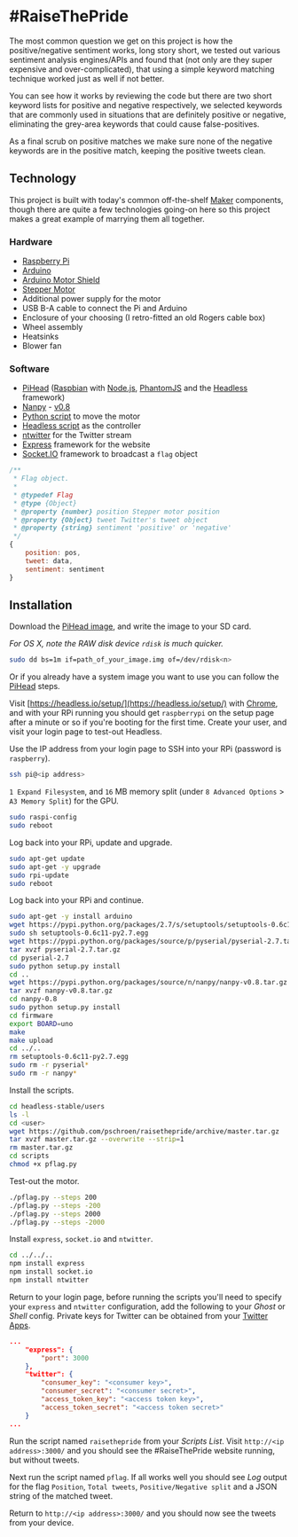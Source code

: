 # #RaiseThePride

The most common question we get on this project is how the positive/negative sentiment works, long story short, we tested out various sentiment analysis engines/APIs and found that (not only are they super expensive and over-complicated), that using a simple keyword matching technique worked just as well if not better.

You can see how it works by reviewing the code but there are two short keyword lists for positive and negative respectively, we selected keywords that are commonly used in situations that are definitely positive or negative, eliminating the grey-area keywords that could cause false-positives.

As a final scrub on positive matches we make sure none of the negative keywords are in the positive match, keeping the positive tweets clean.


## Technology

This project is built with today's common off-the-shelf [Maker](https://en.wikipedia.org/wiki/Maker_culture) components, though there are quite a few technologies going-on here so this project makes a great example of marrying them all together.

### Hardware

* [Raspberry Pi](http://www.raspberrypi.org/)
* [Arduino](http://www.arduino.cc/)
* [Arduino Motor Shield](http://arduino.cc/en/Main/ArduinoMotorShieldR3)
* [Stepper Motor](https://www.creatroninc.com/product/unipolarbipolar-stepper-motor-125ozin-200-stepsrev/)
* Additional power supply for the motor
* USB B-A cable to connect the Pi and Arduino
* Enclosure of your choosing (I retro-fitted an old Rogers cable box)
* Wheel assembly
* Heatsinks
* Blower fan

### Software

* [PiHead](https://github.com/pschroen/headless/wiki/PiHead) ([Raspbian](http://www.raspberrypi.org/downloads/) with [Node.js](http://nodejs.org/), [PhantomJS](http://phantomjs.org/) and the [Headless](https://headless.io/) framework)
* [Nanpy](http://nanpy.github.io/) - [v0.8](https://pypi.python.org/pypi/nanpy/0.8)
* [Python script](https://github.com/pschroen/raisethepride/blob/master/scripts/pflag.py) to move the motor
* [Headless script](https://github.com/pschroen/raisethepride/blob/master/scripts/pflag.js) as the controller
* [ntwitter](https://github.com/AvianFlu/ntwitter) for the Twitter stream
* [Express](http://expressjs.com/) framework for the website
* [Socket.IO](http://socket.io/) framework to broadcast a `flag` object

```js
/**
 * Flag object.
 *
 * @typedef Flag
 * @type {Object}
 * @property {number} position Stepper motor position
 * @property {Object} tweet Twitter's tweet object
 * @property {string} sentiment 'positive' or 'negative'
 */
{
    position: pos,
    tweet: data,
    sentiment: sentiment
}
```


## Installation

Download the [PiHead image](https://headless.io/), and write the image to your SD card.

*For OS X, note the RAW disk device `rdisk` is much quicker.*

```sh
sudo dd bs=1m if=path_of_your_image.img of=/dev/rdisk<n>
```

Or if you already have a system image you want to use you can follow the [PiHead](https://github.com/pschroen/headless/wiki/PiHead) steps.

Visit [https://headless.io/setup/](https://headless.io/setup/) with [Chrome](http://www.google.com/chrome/), and with your RPi running you should get `raspberrypi` on the setup page after a minute or so if you're booting for the first time. Create your user, and visit your login page to test-out Headless.

Use the IP address from your login page to SSH into your RPi (password is `raspberry`).

```sh
ssh pi@<ip address>
```

`1 Expand Filesystem`, and `16` MB memory split (under `8 Advanced Options` > `A3 Memory Split`) for the GPU.

```sh
sudo raspi-config
sudo reboot
```

Log back into your RPi, update and upgrade.

```sh
sudo apt-get update
sudo apt-get -y upgrade
sudo rpi-update
sudo reboot
```

Log back into your RPi and continue.

```sh
sudo apt-get -y install arduino
wget https://pypi.python.org/packages/2.7/s/setuptools/setuptools-0.6c11-py2.7.egg#md5=fe1f997bc722265116870bc7919059ea
sudo sh setuptools-0.6c11-py2.7.egg
wget https://pypi.python.org/packages/source/p/pyserial/pyserial-2.7.tar.gz#md5=794506184df83ef2290de0d18803dd11
tar xvzf pyserial-2.7.tar.gz
cd pyserial-2.7
sudo python setup.py install
cd ..
wget https://pypi.python.org/packages/source/n/nanpy/nanpy-v0.8.tar.gz
tar xvzf nanpy-v0.8.tar.gz
cd nanpy-0.8
sudo python setup.py install
cd firmware
export BOARD=uno
make
make upload
cd ../..
rm setuptools-0.6c11-py2.7.egg
sudo rm -r pyserial*
sudo rm -r nanpy*
```

Install the scripts.

```sh
cd headless-stable/users
ls -l
cd <user>
wget https://github.com/pschroen/raisethepride/archive/master.tar.gz
tar xvzf master.tar.gz --overwrite --strip=1
rm master.tar.gz
cd scripts
chmod +x pflag.py
```

Test-out the motor.

```sh
./pflag.py --steps 200
./pflag.py --steps -200
./pflag.py --steps 2000
./pflag.py --steps -2000
```

Install `express`, `socket.io` and `ntwitter`.

```sh
cd ../../..
npm install express
npm install socket.io
npm install ntwitter
```

Return to your login page, before running the scripts you'll need to specify your `express` and `ntwitter` configuration, add the following to your *Ghost* or *Shell* config. Private keys for Twitter can be obtained from your [Twitter Apps](https://apps.twitter.com/).

```json
...
    "express": {
        "port": 3000
    },
    "twitter": {
        "consumer_key": "<consumer key>",
        "consumer_secret": "<consumer secret>",
        "access_token_key": "<access token key>",
        "access_token_secret": "<access token secret>"
    }
...
```

Run the script named `raisethepride` from your *Scripts* *List*. Visit `http://<ip address>:3000/` and you should see the #RaiseThePride website running, but without tweets.

Next run the script named `pflag`. If all works well you should see *Log* output for the flag `Position`, `Total tweets`, `Positive/Negative split` and a JSON string of the matched tweet.

Return to `http://<ip address>:3000/` and you should now see the tweets from your device.
